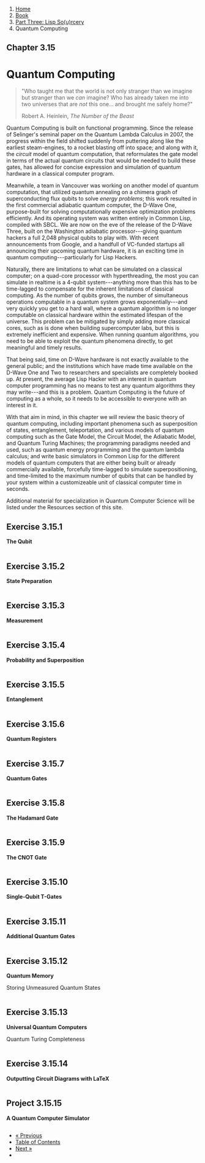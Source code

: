 <ol class="breadcrumb">
  <li><a href="/">Home</a></li>
  <li><a href="/book/">Book</a></li>
  <li><a href="/book/3-00-00-overview/">Part Three: Lisp So(u)rcery</a></li>
  <li class="active">Quantum Computing</li>
</ol>

## Chapter 3.15

# Quantum Computing

> "Who taught me that the world is not only stranger than we imagine but stranger than we <em>can</em> imagine? Who has already taken me into two universes that are <em>not</em> this one... and brought me safely home?"
> <footer>Robert A. Heinlein, <em>The Number of the Beast</em></footer>

Quantum Computing is built on functional programming.  Since the release of Selinger's seminal paper on the Quantum Lambda Calculus in 2007, the progress within the field shifted suddenly from puttering along like the earliest steam-engines, to a rocket blasting off into space; and along with it, the *circuit* model of quantum computation, that reformulates the gate model in terms of the actual quantum circuits that would be needed to build these gates, has allowed for concise expression and simulation of quantum hardware in a classical computer program.

Meanwhile, a team in Vancouver was working on another model of quantum computation, that utilized quantum annealing on a chimera graph of superconducting flux qubits to solve *energy problems*; this work resulted in the first commercial adiabatic quantum computer, the D-Wave One, purpose-built for solving computationally expensive optimization problems efficiently. And its operating system was written entirely in Common Lisp, compiled with SBCL.  We are now on the eve of the release of the D-Wave Three, built on the Washington adiabatic processor---giving quantum hackers a full 2,048 physical qubits to play with.  With recent announcements from Google, and a handfull of VC-funded startups all announcing their upcoming quantum hardware, it is an exciting time in quantum computing---particularly for Lisp Hackers.

Naturally, there are limitations to what can be simulated on a classical computer; on a quad-core processor with hyperthreading, the most you can simulate in realtime is a 4-qubit system---anything more than this has to be time-lagged to compensate for the inherent limitations of classical computing.  As the number of qubits grows, the number of simultaneous operations computable in a quantum system grows exponentially---and very quickly you get to a hard wall, where a quantum algorithm is no longer computable on classical hardware within the estimated lifespan of the universe.  This problem can be mitigated by simply adding more classical cores, such as is done when building supercomputer labs, but this is extremely inefficient and expensive. When running quantum algorithms, you need to be able to exploit the quantum phenomena directly, to get meaningful and timely results.

That being said, time on D-Wave hardware is not exactly available to the general public; and the institutions which have made time available on the D-Wave One and Two to researchers and specialists are completely booked up.  At present, the average Lisp Hacker with an interest in quantum computer programming has no means to test any quantum algorithms they may write---and this is a problem.  Quantum Computing is the future of computing as a whole, so it needs to be accessible to everyone with an interest in it.

With that aim in mind, in this chapter we will review the basic theory of quantum computing, including important phenomena such as superposition of states, entanglement, teleportation, and various models of quantum computing such as the Gate Model, the Circuit Model, the Adiabatic Model, and Quantum Turing Machines; the programming paradigms needed and used, such as quantum energy programming and the quantum lambda calculus; and write basic simulators in Common Lisp for the different models of quantum computers that are either being built or already commercially available, forcefully time-lagged to simulate superpositioning, and time-limited to the maximum number of qubits that can be handled by your system within a customizeable unit of classical computer time in seconds.

Additional material for specialization in Quantum Computer Science will be listed under the Resources section of this site.

## Exercise 3.15.1

**The Qubit**

```lisp

```

## Exercise 3.15.2

**State Preparation**

```lisp

```

## Exercise 3.15.3

**Measurement**

```lisp

```

## Exercise 3.15.4

**Probability and Superposition**

```lisp

```

## Exercise 3.15.5

**Entanglement**

```lisp

```

## Exercise 3.15.6

**Quantum Registers**

```lisp

```

## Exercise 3.15.7

**Quantum Gates**

```lisp

```

## Exercise 3.15.8

**The Hadamard Gate**

```lisp

```

## Exercise 3.15.9

**The CNOT Gate**

```lisp

```

## Exercise 3.15.10

**Single-Qubit T-Gates**

```lisp

```

## Exercise 3.15.11

**Additional Quantum Gates**

```lisp

```

## Exercise 3.15.12

**Quantum Memory**

Storing Unmeasured Quantum States

```lisp

```

## Exercise 3.15.13

**Universal Quantum Computers**

Quantum Turing Completeness

```lisp

```

## Exercise 3.15.14

**Outputting Circuit Diagrams with LaTeX**

```lisp

```

## Project 3.15.15

**A Quantum Computer Simulator**

```lisp

```

<ul class="pager">
  <li class="previous"><a href="/book/3-14-00-computational-physics.md">&laquo; Previous</a></li>
  <li><a href="/book/">Table of Contents</a></li>
  <li class="next"><a href="/book/3-16-00-nlp.md">Next &raquo;</a><li>
</ul>
